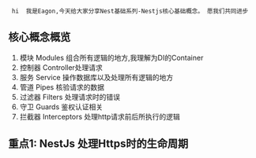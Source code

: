 	 hi  我是Eagon,今天给大家分享Nest基础系列-Nestjs核心基础概念。 愿我们共同进步

## 核心概念概览
1. 模块 Modules 组合所有逻辑的地方,我理解为DI的Container
2. 控制器 Controller处理请求
3. 服务 Service 操作数据库以及处理所有逻辑的地方
4. 管道 Pipes 核验请求的数据
5. 过滤器 Filters 处理请求时的错误
6. 守卫  Guards 鉴权认证相关
7. 拦截器 Interceptors 处理http请求前后所执行的逻辑

##  重点1: NestJs 处理Https时的生命周期
